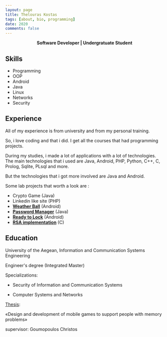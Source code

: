 ```yaml
---
layout: page
title: Thelouras Kostas
tags: [about, bio, programming]
date: 2020
comments: false
---
```

    
<center><a><b> Software Developer | Undergratuate Student </b></a> </center>

## Skills

* Programming
* OOP
* Android
* Java
* Linux
* Networks
* Security

## Experience

All of my experience is from university and from my personal training.

So, i love coding and that i did. I get all the  courses that had programming projects.

During my studies, i made a lot of applications with a lot of technologies. The main technologies that i used are Java, Android, PHP, Python, C++, C, Prolog, Sqlite, PLsql and more.

But the technologies that i got more involved are Java and Android.

Some lab projects that worth a look are :

- Crypto Game (Java)
- Linkedin like site (PHP)
- **[Weather Ball](http://thelouras.gr/weather-ball/)** (Android)
- **[Password Manager](https://github.com/Thelouras58/PasswordManager)** (Java)
- **[Ready to Lock](https://github.com/Thelouras58/ReadyToLock)** (Android)
- **[RSA implementation](https://gist.github.com/Thelouras58/a3b04a3df0d167743084ff94442f52d8)** (C)

## Education

University of the Aegean, Information and Communication Systems Engineering

Engineer's degree (Integrated Master)

Specializations:

- Security of Information and Communication Systems

- Computer Systems and Networks

[Thesis](http://thelouras.gr/diploma-thesis/):

«Design and development of mobile games to support people with memory problems»

supervisor: Goumopoulos Christos





